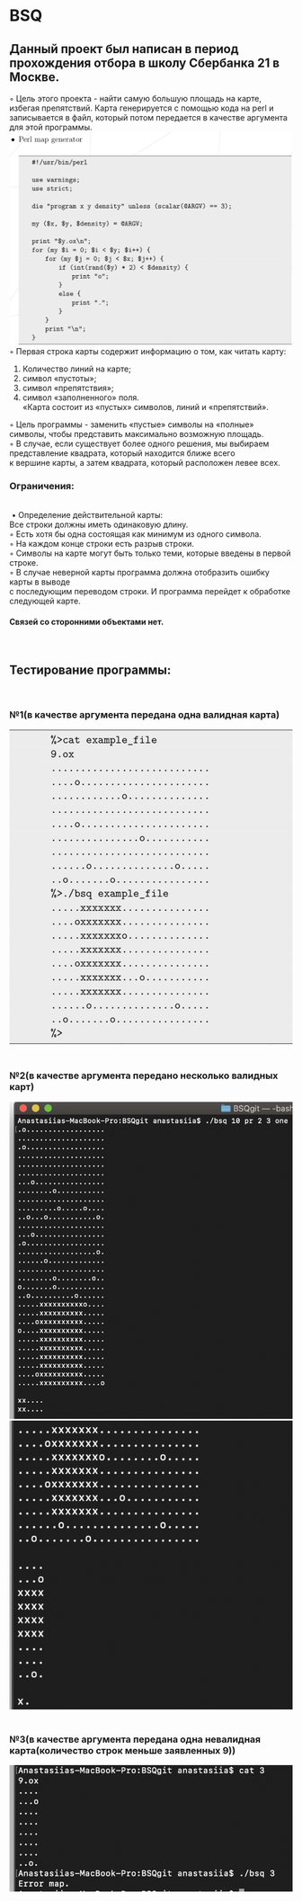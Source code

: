 # BSQ
<h2>Данный проект был написан в период прохождения отбора в школу Сбербанка 21 в Москве. </h2>

◦ Цель этого проекта - найти самую большую площадь на карте, избегая препятствий.
Карта генерируется с помощью кода на perl и записывается в файл, который потом передается в качестве 
аргумента для этой программы.
![](https://github.com/Anastasiya1405/BSQ/raw/master/2.png) <br>
◦ Первая строка карты содержит информацию о том, как читать карту: <br>
1) Количество линий на карте; <br>
2) символ «пустоты»; <br>
3) символ «препятствия»; <br>
4) символ «заполненного» поля. <br>
«Карта состоит из «пустых» символов, линий и «препятствий». <br>

◦ Цель программы - заменить «пустые» символы на «полные» символы, чтобы представить максимально возможную площадь. <br>
◦ В случае, если существует более одного решения, мы выбираем представление квадрата, который находится ближе всего <br>
к вершине карты, а затем квадрата, который расположен левее всех. <br>

<h3>Ограничения: </h3><br>
 • Определение действительной карты: <br>
Все строки должны иметь одинаковую длину. <br>
◦ Есть хотя бы одна состоящая как минимум из одного символа. <br>
◦ На каждом конце строки есть разрыв строки. <br>
◦ Символы на карте могут быть только теми, которые введены в первой строке. <br>
◦ В случае неверной карты программа должна отобразить ошибку карты в выводе  <br>
с последующим переводом строки. И программа перейдет к обработке следующей карте. <br>

<h4> Связей со сторонними объектами нет.</h4> <br>

<h2>Тестирование программы: </h2> <br>
<h3> №1(в качестве аргумента передана одна валидная карта) </h3>

![](https://github.com/Anastasiya1405/BSQ/raw/master/1.png) 
<br> <br>
<h3> №2(в качестве аргумента передано несколько валидных карт) </h3>

![](https://github.com/Anastasiya1405/BSQ/raw/master/3.png) 
<br> 
![](https://github.com/Anastasiya1405/BSQ/raw/master/4.png) 
<br> <br>
<h3> №3(в качестве аргумента передана одна невалидная карта(количество строк меньше заявленных 9)) </h3>

![](https://github.com/Anastasiya1405/BSQ/raw/master/5.png)
 <br> <br>


